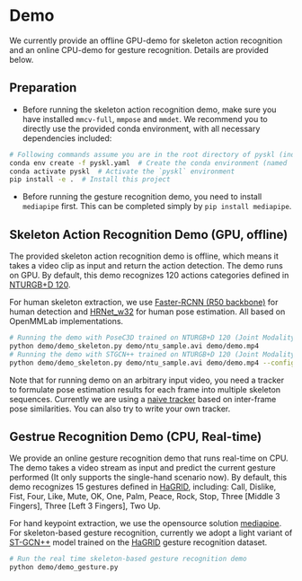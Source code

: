# Demo

We currently provide an offline GPU-demo for skeleton action recognition and an online CPU-demo for gesture recognition. Details are provided below.

## Preparation

- Before running the skeleton action recognition demo, make sure you have installed `mmcv-full`, `mmpose` and `mmdet`. We recommend you to directly use the provided conda environment, with all necessary dependencies included:
```bash
# Following commands assume you are in the root directory of pyskl (indicated as `$PYSKL`)
conda env create -f pyskl.yaml  # Create the conda environment (named `pyskl`) for this project, run it if you haven't created one yet.
conda activate pyskl  # Activate the `pyskl` environment
pip install -e .  # Install this project
```
- Before running the gesture recognition demo, you need to install `mediapipe` first. This can be completed simply by `pip install mediapipe`.

## Skeleton Action Recognition Demo (GPU, offline)

The provided skeleton action recognition demo is offline, which means it takes a video clip as input and return the action detection. The demo runs on GPU. By default, this demo recognizes 120 actions categories defined in [NTURGB+D 120](https://arxiv.org/abs/1905.04757).

For human skeleton extraction, we use [Faster-RCNN (R50 backbone)](/demo/faster_rcnn_r50_fpn_2x_coco.py) for human detection and [HRNet_w32](demo/hrnet_w32_coco_256x192.py) for human pose estimation. All based on OpenMMLab implementations.

```bash
# Running the demo with PoseC3D trained on NTURGB+D 120 (Joint Modality), which is the default option. The input file is demo/ntu_sample.avi, the output file is demo/demo.mp4
python demo/demo_skeleton.py demo/ntu_sample.avi demo/demo.mp4
# Running the demo with STGCN++ trained on NTURGB+D 120 (Joint Modality). The input file is demo/ntu_sample.avi, the output file is demo/demo.mp4
python demo/demo_skeleton.py demo/ntu_sample.avi demo/demo.mp4 --config configs/stgcn++/stgcn++_ntu120_xsub_hrnet/j.py --checkpoint http://download.openmmlab.com/mmaction/pyskl/ckpt/stgcnpp/stgcnpp_ntu120_xsub_hrnet/j.pth
```

Note that for running demo on an arbitrary input video, you need a tracker to formulate pose estimation results for each frame into multiple skeleton sequences. Currently we are using a [naive tracker](https://github.com/kennymckormick/pyskl/blob/4ddb7ac384e231694fd2b4b7774144e5762862ab/demo/demo_skeleton.py#L192) based on inter-frame pose similarities. You can also try to write your own tracker.

## Gestrue Recognition Demo (CPU, Real-time)

We provide an online gesture recognition demo that runs real-time on CPU. The demo takes a video stream as input and predict the current gesture performed (It only supports the single-hand scenario now). By default, this demo recognizes 15 gestures defined in [HaGRID](https://github.com/hukenovs/hagrid), including: Call, Dislike, Fist, Four, Like, Mute, OK, One, Palm, Peace, Rock, Stop, Three [Middle 3 Fingers], Three [Left 3 Fingers], Two Up.

For hand keypoint extraction, we use the opensource solution [mediapipe](https://google.github.io/mediapipe/). For skeleton-based gesture recognition, currently we adopt a light variant of [ST-GCN++](/demo/stgcnpp_gesture.py) model trained on the [HaGRID](https://github.com/hukenovs/hagrid) gesture recognition dataset.

```bash
# Run the real time skeleton-based gesture recognition demo
python demo/demo_gesture.py
```

